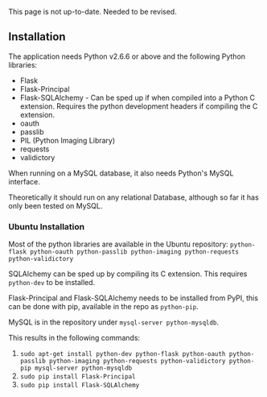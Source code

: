 This page is not up-to-date. Needed to be revised.

Installation
-----------
The application needs Python v2.6.6 or above and the following Python libraries:
* Flask
* Flask-Principal
* Flask-SQLAlchemy - Can be sped up if when compiled into a Python C extension. Requires the python development headers if compiling the C extension.
* oauth
* passlib
* PIL (Python Imaging Library)
* requests
* validictory

When running on a MySQL database, it also needs Python's MySQL interface.

Theoretically it should run on any relational Database, although so far it has only been tested on MySQL.

### Ubuntu Installation
Most of the python libraries are available in the Ubuntu repository:
`python-flask python-oauth python-passlib python-imaging python-requests python-validictory`

SQLAlchemy can be sped up by compiling its C extension. This requires `python-dev` to be installed.

Flask-Principal and Flask-SQLAlchemy needs to be installed from PyPI, this can be done with pip, available in the repo as `python-pip`.

MySQL is in the repository under `mysql-server python-mysqldb`.

This results in the following commands:

1. `sudo apt-get install python-dev python-flask python-oauth python-passlib
   python-imaging python-requests python-validictory python-pip mysql-server
   python-mysqldb`
2. `sudo pip install Flask-Principal`
3. `sudo pip install Flask-SQLAlchemy`

